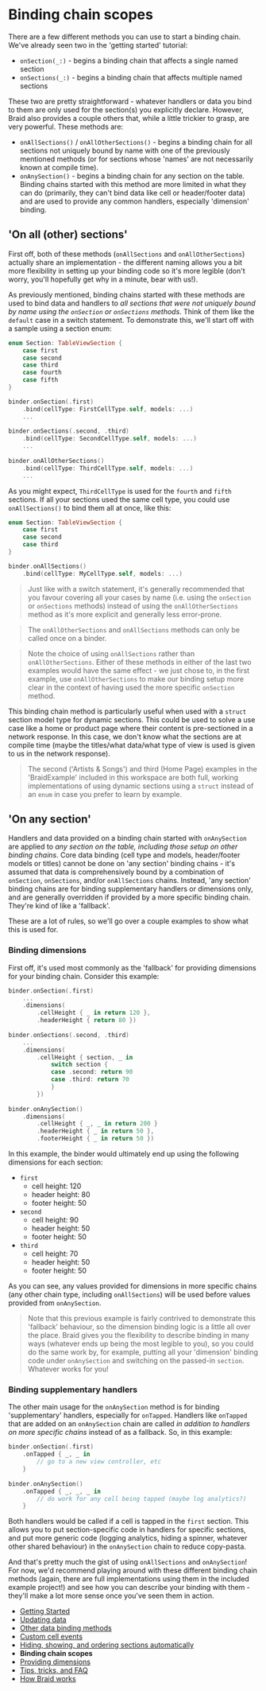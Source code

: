 #  Binding chain scopes

There are a few different methods you can use to start a binding chain. We've already seen two in the 'getting started' tutorial:

- `onSection(_:)` - begins a binding chain that affects a single named section
- `onSections(_:)` - begins a binding chain that affects multiple named sections

These two are pretty straightforward - whatever handlers or data you bind to them are only used for the section(s) you explicitly declare. 
However, Braid also provides a couple others that, while a little trickier to grasp, are very powerful. These methods are:

- `onAllSections()` / `onAllOtherSections()` - begins a binding chain for all sections not uniquely bound by name with one of the 
    previously mentioned methods (or for sections whose 'names' are not necessarily known at compile time).
- `onAnySection()` - begins a binding chain for any section on the table. Binding chains started with this method are more limited in what
    they can do (primarily, they can't bind data like cell or header/footer data) and are used to provide any common handlers, especially 
    'dimension' binding.
    
## 'On all (other) sections'

First off, both of these methods (`onAllSections` and `onAllOtherSections`) actually share an implementation - the different naming allows
you a bit more flexibility in setting up your binding code so it's more legible (don't worry, you'll hopefully get why in a minute, bear with us!).

As previously mentioned, binding chains started with these methods are used to bind data and handlers to *all sections that were not uniquely
bound by name using the `onSection` or `onSections` methods*. Think of them like the `default` case in a switch statement. To 
demonstrate this, we'll start off with a sample using a section enum:

```swift
enum Section: TableViewSection {
    case first
    case second
    case third
    case fourth
    case fifth
}

binder.onSection(.first)
    .bind(cellType: FirstCellType.self, models: ...)
    ...
    
binder.onSections(.second, .third)
    .bind(cellType: SecondCellType.self, models: ...)
    ...
    
binder.onAllOtherSections()
    .bind(cellType: ThirdCellType.self, models: ...)
    ...
```

As you might expect, `ThirdCellType` is used for the `fourth` and `fifth` sections. If all your sections used the same cell type, you could 
use `onAllSections()` to bind them all at once, like this:

```swift
enum Section: TableViewSection {
    case first
    case second
    case third
}

binder.onAllSections()
    .bind(cellType: MyCellType.self, models: ...)
```

> Just like with a switch statement, it's generally recommended that you favour covering all your cases by name (i.e. using the `onSection` or 
`onSections` methods) instead of using the `onAllOtherSections` method as it's more explicit and generally less error-prone.

> The `onAllOtherSections` and `onAllSections` methods can only be called once on a binder.

> Note the choice of using `onAllSections` rather than `onAllOtherSections`. Either of these methods in either of the last two examples
would have the same effect - we just chose to, in the first example, use `onAllOtherSections` to make our binding setup more clear in the
context of having used the more specific `onSection` method.

This binding chain method is particularly useful when used with a `struct` section model type for dynamic sections. This could be used to
solve a use case like a home or product page where their content is pre-sectioned in a network response. In this case, we don't know what the
sections are at compile time (maybe the titles/what data/what type of view is used is given to us in the network response).

> The second ('Artists & Songs') and third (Home Page) examples in the 'BraidExample' included in this workspace are both full, working 
implementations of using dynamic sections using a `struct` instead of an `enum` in case you prefer to learn by example.

## 'On any section'

Handlers and data provided on a binding chain started with `onAnySection` are applied to *any section on the table, including those setup
on other binding chains*. Core data binding (cell type and models, header/footer models or titles) cannot be done on 'any 
section' binding chains - it's assumed that data is comprehensively bound by a combination of `onSection`, `onSections`, and/or
`onAllSections` chains. Instead, 'any section' binding chains are for binding supplementary handlers or dimensions only, and are generally 
overridden if provided by a more specific binding chain. They're kind of like a 'fallback'.

These are a lot of rules, so we'll go over a couple examples to show what this is used for.

### Binding dimensions

First off, it's used most commonly as the 'fallback' for providing dimensions for your binding chain. Consider this example:

```swift
binder.onSection(.first)
    ...
    .dimensions(
        .cellHeight { _ in return 120 },
        .headerHeight { return 80 })
        
binder.onSections(.second, .third)
    ...
    .dimensions(
        .cellHeight { section, _ in 
            switch section {
            case .second: return 90
            case .third: return 70
            }
        })
        
binder.onAnySection()
    .dimensions(
        .cellHeight { _, _ in return 200 }
        .headerHeight { _ in return 50 },
        .footerHeight { _ in return 50 })
```

In this example, the binder would ultimately end up using the following dimensions for each section:

- `first`
    - cell height: 120
    - header height: 80
    - footer height: 50
- `second`
    - cell height: 90
    - header height: 50
    - footer height: 50
- `third`
    - cell height: 70
    - header height: 50
    - footer height: 50
    
As you can see, any values provided for dimensions in more specific chains (any other chain type, including `onAllSections`) will be used
before values provided from `onAnySection`.

> Note that this previous example is fairly contrived to demonstrate this 'fallback' behaviour, so the dimension binding logic is a little all over the
place. Braid gives you the flexibility to describe binding in many ways (whatever ends up being the most legible to you), so you could do
the same work by, for example, putting all your 'dimension' binding code under `onAnySection` and switching on the passed-in `section`. 
Whatever works for you!

### Binding supplementary handlers

The other main usage for the `onAnySection` method is for binding 'supplementary' handlers, especially for `onTapped`. Handlers like
`onTapped` that are added on an `onAnySection` chain are called *in addition to handlers on more specific chains* instead of as a 
fallback. So, in this example:

```swift
binder.onSection(.first)
    .onTapped { _, _ in
        // go to a new view controller, etc
    }
    
binder.onAnySection()
    .onTapped { _, _, _ in
        // do work for any cell being tapped (maybe log analytics?)
    }
```

Both handlers would be called if a cell is tapped in the `first` section. This allows you to put section-specific code in handlers for specific
sections, and put more generic code (logging analytics, hiding a spinner, whatever other shared behaviour) in the `onAnySection` chain to
reduce copy-pasta.

And that's pretty much the gist of using `onAllSections` and `onAnySection`! For now, we'd recommend playing around with these different
binding chain methods (again, there are full implementations using them in the included example project!) and see how you can describe your 
binding with them - they'll make a lot more sense once you've seen them in action.

- [Getting Started](1-GettingStarted.md)
- [Updating data](2-UpdatingData.md)
- [Other data binding methods](3-DataBindingMethods.md)
- [Custom cell events](4-CustomCellEvents.md)
- [Hiding, showing, and ordering sections automatically](5-SectionDisplayBehaviour.md)
- **Binding chain scopes**
- [Providing dimensions](7-ProvidingDimensions.md)
- [Tips, tricks, and FAQ](8-TipsTricksFAQ.md)
- [How Braid works](9-HowItWorks.md)
